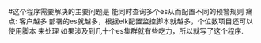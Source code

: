 #这个程序需要解决的主要问题是 能同时查询多个es从而配置不同的预警规则  痛点: 客户越多 部署的es就越多，根据elk配置监控脚本就越多，个位数项目还可以使用脚本 来处理 如果涉及到几十个es集群就有些吃力，所以就写了这个程序.

